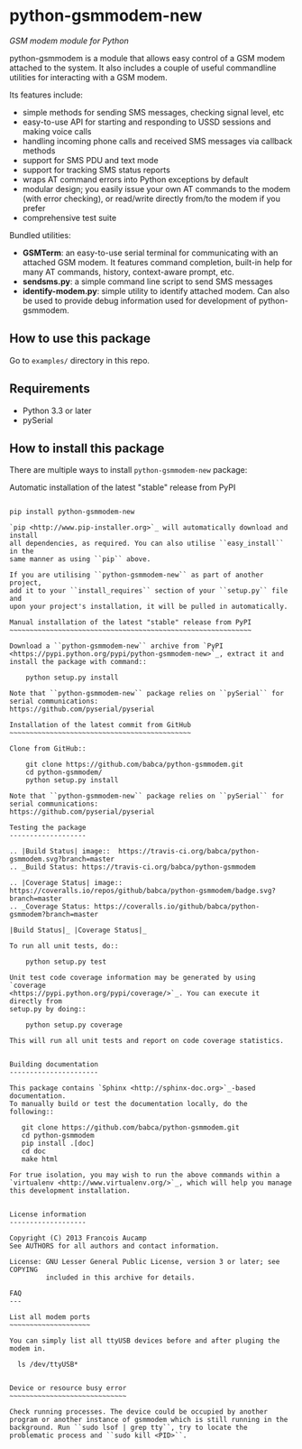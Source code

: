 python-gsmmodem-new
===================
*GSM modem module for Python*

python-gsmmodem is a module that allows easy control of a GSM modem attached
to the system. It also includes a couple of useful commandline utilities for
interacting with a GSM modem. 

Its features include:

- simple methods for sending SMS messages, checking signal level, etc
- easy-to-use API for starting and responding to USSD sessions and making voice
  calls
- handling incoming phone calls and received SMS messages via callback methods
- support for SMS PDU and text mode
- support for tracking SMS status reports
- wraps AT command errors into Python exceptions by default
- modular design; you easily issue your own AT commands to the modem (with
  error  checking), or read/write directly from/to the modem if you prefer
- comprehensive test suite

Bundled utilities:

- **GSMTerm**: an easy-to-use serial terminal for communicating with an
  attached GSM modem. It features command completion, built-in help for many AT
  commands, history, context-aware prompt, etc.
- **sendsms.py**: a simple command line script to send SMS messages
- **identify-modem.py**: simple utility to identify attached modem. Can also be
  used to provide debug information used for development of python-gsmmodem. 

How to use this package
-----------------------

Go to `examples/` directory in this repo.


Requirements
------------

- Python 3.3 or later
- pySerial


How to install this package
---------------------------

There are multiple ways to install ``python-gsmmodem-new`` package:

Automatic installation of the latest "stable" release from PyPI
~~~~~~~~~~~~~~~~~~~~~~~~~~~~~~~~~~~~~~~~~~~~~~~~~~~~~~~~~~~~~~~

pip install python-gsmmodem-new

`pip <http://www.pip-installer.org>`_ will automatically download and install
all dependencies, as required. You can also utilise ``easy_install`` in the
same manner as using ``pip`` above.  

If you are utilising ``python-gsmmodem-new`` as part of another project,
add it to your ``install_requires`` section of your ``setup.py`` file and
upon your project's installation, it will be pulled in automatically.

Manual installation of the latest "stable" release from PyPI
~~~~~~~~~~~~~~~~~~~~~~~~~~~~~~~~~~~~~~~~~~~~~~~~~~~~~~~~~~~~

Download a ``python-gsmmodem-new`` archive from `PyPI
<https://pypi.python.org/pypi/python-gsmmodem-new>`_, extract it and install the package with command::

    python setup.py install

Note that ``python-gsmmodem-new`` package relies on ``pySerial`` for serial communications: 
https://github.com/pyserial/pyserial

Installation of the latest commit from GitHub
~~~~~~~~~~~~~~~~~~~~~~~~~~~~~~~~~~~~~~~~~~~~~

Clone from GitHub::

    git clone https://github.com/babca/python-gsmmodem.git
    cd python-gsmmodem/
    python setup.py install

Note that ``python-gsmmodem-new`` package relies on ``pySerial`` for serial communications: 
https://github.com/pyserial/pyserial

Testing the package
-------------------

.. |Build Status| image::  https://travis-ci.org/babca/python-gsmmodem.svg?branch=master
.. _Build Status: https://travis-ci.org/babca/python-gsmmodem

.. |Coverage Status| image:: https://coveralls.io/repos/github/babca/python-gsmmodem/badge.svg?branch=master
.. _Coverage Status: https://coveralls.io/github/babca/python-gsmmodem?branch=master

|Build Status|_ |Coverage Status|_

To run all unit tests, do::

    python setup.py test

Unit test code coverage information may be generated by using `coverage
<https://pypi.python.org/pypi/coverage/>`_. You can execute it directly from
setup.py by doing::

    python setup.py coverage

This will run all unit tests and report on code coverage statistics.


Building documentation
----------------------

This package contains `Sphinx <http://sphinx-doc.org>`_-based documentation.
To manually build or test the documentation locally, do the following::

   git clone https://github.com/babca/python-gsmmodem.git
   cd python-gsmmodem
   pip install .[doc]
   cd doc
   make html

For true isolation, you may wish to run the above commands within a
`virtualenv <http://www.virtualenv.org/>`_, which will help you manage
this development installation.


License information
-------------------

Copyright (C) 2013 Francois Aucamp  
See AUTHORS for all authors and contact information. 

License: GNU Lesser General Public License, version 3 or later; see COPYING
         included in this archive for details.

FAQ
---

List all modem ports
~~~~~~~~~~~~~~~~~~~~

You can simply list all ttyUSB devices before and after pluging the modem in.

  ls /dev/ttyUSB*


Device or resource busy error
~~~~~~~~~~~~~~~~~~~~~~~~~~~~~

Check running processes. The device could be occupied by another program or another instance of gsmmodem which is still running in the background. Run ``sudo lsof | grep tty``, try to locate the problematic process and ``sudo kill <PID>``.
